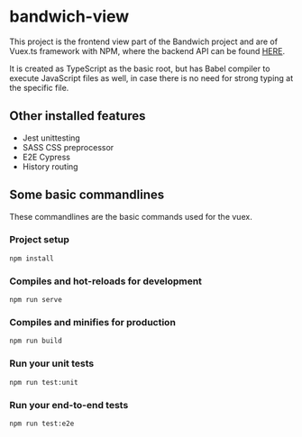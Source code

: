 # bandwich-view

This project is the frontend view part of the Bandwich project and are of Vuex.ts framework with NPM, where the backend API can be found [HERE](https://github.com/Laustrup/BandwichPersistence).

It is created as TypeScript as the basic root, but has Babel compiler to execute JavaScript files as well, in case there is no need for strong typing at the specific file.

## Other installed features

* Jest unittesting
* SASS CSS preprocessor
* E2E Cypress
* History routing

## Some basic commandlines

These commandlines are the basic commands used for the vuex.

### Project setup
```
npm install
```

### Compiles and hot-reloads for development
```
npm run serve
```

### Compiles and minifies for production
```
npm run build
```

### Run your unit tests
```
npm run test:unit
```

### Run your end-to-end tests
```
npm run test:e2e
```
